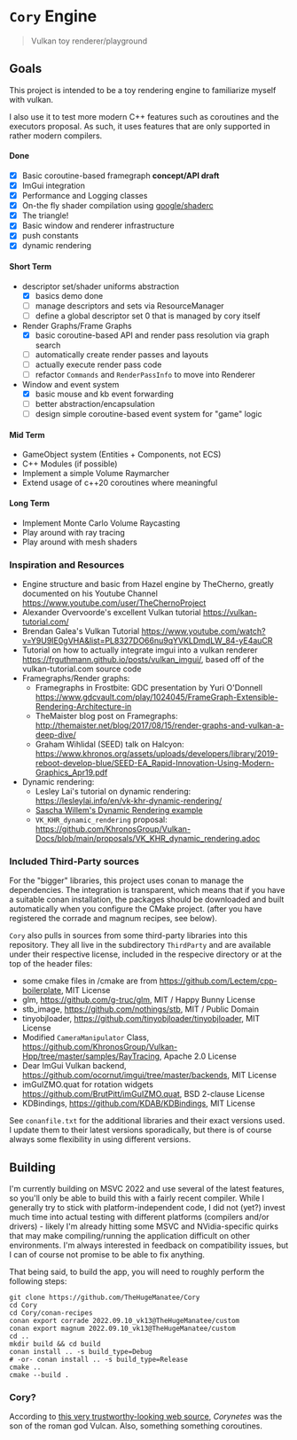 # `Cory` Engine

> Vulkan toy renderer/playground

## Goals

This project is intended to be a toy rendering engine to familiarize myself with vulkan.

I also use it to test more modern C++ features such as coroutines and the executors proposal.
As such, it uses features that are only supported in rather modern compilers.

#### Done

- [x] Basic coroutine-based framegraph **concept/API draft**
- [x] ImGui integration
- [x] Performance and Logging classes
- [x] On-the fly shader compilation using [google/shaderc](https://github.com/google/shaderc)
- [x] The triangle!
- [x] Basic window and renderer infrastructure
- [x] push constants
- [x] dynamic rendering

#### Short Term

- descriptor set/shader uniforms abstraction
    - [x] basics demo done
    - [ ] manage descriptors and sets via ResourceManager
    - [ ] define a global descriptor set 0 that is managed by cory itself
- Render Graphs/Frame Graphs
    - [x] basic coroutine-based API and render pass resolution via graph search
    - [ ] automatically create render passes and layouts
    - [ ] actually execute render pass code
    - [ ] refactor `Commands` and `RenderPassInfo` to move into Renderer  
- Window and event system
    - [x] basic mouse and kb event forwarding
    - [ ] better abstraction/encapsulation
    - [ ] design simple coroutine-based event system for "game" logic

#### Mid Term

- GameObject system (Entities + Components, not ECS)
- C++ Modules (if possible)
- Implement a simple Volume Raymarcher
- Extend usage of c++20 coroutines where meaningful

#### Long Term

- Implement Monte Carlo Volume Raycasting
- Play around with ray tracing
- Play around with mesh shaders

### Inspiration and Resources

- Engine structure and basic from Hazel engine by TheCherno, greatly documented on his Youtube
  Channel https://www.youtube.com/user/TheChernoProject
- Alexander Overvoorde's excellent Vulkan tutorial https://vulkan-tutorial.com/
- Brendan Galea's Vulkan Tutorial https://www.youtube.com/watch?v=Y9U9IE0gVHA&list=PL8327DO66nu9qYVKLDmdLW_84-yE4auCR
- Tutorial on how to actually integrate imgui into a vulkan renderer https://frguthmann.github.io/posts/vulkan_imgui/,
  based off of the vulkan-tutorial.com source code
- Framegraphs/Render graphs:
    - Framegraphs in Frostbite: GDC presentation by Yuri
      O'Donnell https://www.gdcvault.com/play/1024045/FrameGraph-Extensible-Rendering-Architecture-in
    - TheMaister blog post on Framegraphs: http://themaister.net/blog/2017/08/15/render-graphs-and-vulkan-a-deep-dive/
    - Graham Wihlidal (SEED) talk on
      Halcyon: https://www.khronos.org/assets/uploads/developers/library/2019-reboot-develop-blue/SEED-EA_Rapid-Innovation-Using-Modern-Graphics_Apr19.pdf
- Dynamic rendering:
    - Lesley Lai's tutorial on dynamic rendering: https://lesleylai.info/en/vk-khr-dynamic-rendering/
    - [Sascha Willem's Dynamic Rendering example](https://github.com/SaschaWillems/Vulkan/blob/313ac10de4a765997ddf5202c599e4a0ca32c8ca/examples/dynamicrendering/dynamicrendering.cpp)
    - `VK_KHR_dynamic_rendering`
      proposal: https://github.com/KhronosGroup/Vulkan-Docs/blob/main/proposals/VK_KHR_dynamic_rendering.adoc

### Included Third-Party sources

For the "bigger" libraries, this project uses conan to manage the dependencies.
The integration is transparent, which means that if you have a suitable conan installation, the packages should be
downloaded and built automatically when you configure the CMake project. (after you have registered the corrade and
magnum recipes, see below).

`Cory` also pulls in sources from some third-party libraries into this repository. They all live in the
subdirectory `ThirdParty` and are available under their respective license, included in the respecive directory or at
the top of the header files:

- some cmake files in /cmake are from https://github.com/Lectem/cpp-boilerplate, MIT License
- glm, https://github.com/g-truc/glm, MIT / Happy Bunny License
- stb_image, https://github.com/nothings/stb, MIT / Public Domain
- tinyobjloader, https://github.com/tinyobjloader/tinyobjloader, MIT License
- Modified `CameraManipulator` Class, https://github.com/KhronosGroup/Vulkan-Hpp/tree/master/samples/RayTracing, Apache
  2.0 License
- Dear ImGui Vulkan backend, https://github.com/ocornut/imgui/tree/master/backends, MIT License
- imGuIZMO.quat for rotation widgets https://github.com/BrutPitt/imGuIZMO.quat, BSD 2-clause License
- KDBindings, https://github.com/KDAB/KDBindings, MIT License

See `conanfile.txt` for the additional libraries and their exact versions used. I update them to their latest versions
sporadically, but there is of course always some flexibility in using different versions.

## Building

I'm currently building on MSVC 2022 and use several of the latest features, so you'll only be able to build this with a
fairly recent compiler.
While I generally try to stick with platform-independent code, I did not (yet?) invest much time into actual testing
with different platforms (compilers and/or drivers) - likely I'm already hitting some MSVC and NVidia-specific quirks
that
may make compiling/running the application difficult on other environments.
I'm always interested in feedback on compatibility issues, but I can of course not promise to be able to fix anything.

That being said, to build the app, you will need to roughly perform the following steps:

```
git clone https://github.com/TheHugeManatee/Cory
cd Cory
cd Cory/conan-recipes
conan export corrade 2022.09.10_vk13@TheHugeManatee/custom
conan export magnum 2022.09.10_vk13@TheHugeManatee/custom
cd ..
mkdir build && cd build
conan install .. -s build_type=Debug
# -or- conan install .. -s build_type=Release
cmake ..
cmake --build .
```

### Cory?

According to [this very trustworthy-looking web source](http://www.talesbeyondbelief.com/roman-gods/vulcan.htm), 
*Corynetes* was the son of the roman god Vulcan.
Also, something something coroutines.
